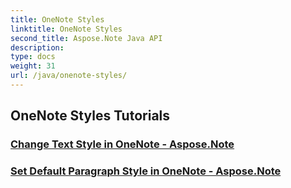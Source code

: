 ```yaml
---
title: OneNote Styles
linktitle: OneNote Styles
second_title: Aspose.Note Java API
description: 
type: docs
weight: 31
url: /java/onenote-styles/
---
```


## OneNote Styles Tutorials
### [Change Text Style in OneNote - Aspose.Note](./change-text-style/)
### [Set Default Paragraph Style in OneNote - Aspose.Note](./set-default-paragraph-style/)